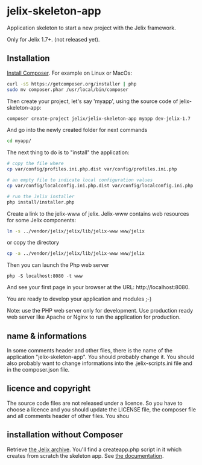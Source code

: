 # jelix-skeleton-app

Application skeleton to start a new project with the Jelix framework.

Only for Jelix 1.7+. (not released yet).

## Installation

[Install Composer](https://getcomposer.org/doc/00-intro.md#system-requirements).
For example on Linux or MacOs:

```bash
curl -sS https://getcomposer.org/installer | php
sudo mv composer.phar /usr/local/bin/composer
```

Then create your project, let's say 'myapp', using the source code of jelix-skeleton-app:

```bash
composer create-project jelix/jelix-skeleton-app myapp dev-jelix-1.7
```

And go into the newly created folder for next commands

```bash
cd myapp/
```

The next thing to do is to "install" the application:

```bash
# copy the file where 
cp var/config/profiles.ini.php.dist var/config/profiles.ini.php

# an empty file to indicate local configuration values
cp var/config/localconfig.ini.php.dist var/config/localconfig.ini.php

# run the Jelix installer
php install/installer.php
```

Create a link to the jelix-www of jelix. Jelix-www contains web resources for some
Jelix components:

```bash
ln -s ../vendor/jelix/jelix/lib/jelix-www www/jelix
```

or copy the directory
```bash
cp -a ../vendor/jelix/jelix/lib/jelix-www www/jelix
```

Then you can launch the Php web server

```
php -S localhost:8080 -t www 
```

And see your first page in your browser at the URL: http://localhost:8080.

You are ready to develop your application and modules ;-)

Note: use the PHP web server only for development. Use production ready web server like
Apache or Nginx to run the application for production.

## name & informations

In some comments header and other files, there is the name of the application "jelix-skeleton-app".
You should probably change it. You should also probably want to change informations
into the .jelix-scripts.ini file and in the composer.json file.

## licence and copyright

The source code files are not released under a licence. So you have to choose a licence
and you should update the LICENSE file, the composer file and all comments header of other files. You shou

## installation without Composer

Retrieve [the Jelix archive](http://jelix.org/articles/en/download/stable). You'll
find a createapp.php script in it which creates from scratch the skeleton app.
See [the documentation](http://docs.jelix.org/en/manual-1.7/create-application).